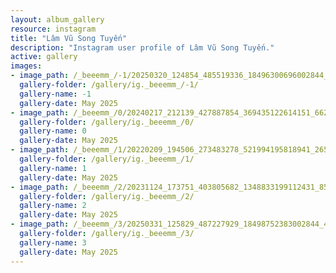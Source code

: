 ```yaml
---
layout: album_gallery
resource: instagram
title: "Lâm Vũ Song Tuyến"
description: "Instagram user profile of Lâm Vũ Song Tuyến."
active: gallery
images: 
- image_path: /_beeemm_/-1/20250320_124854_485519336_18496300696002844_8029206693327478394_n.jpg
  gallery-folder: /gallery/ig._beeemm_/-1/
  gallery-name: -1
  gallery-date: May 2025
- image_path: /_beeemm_/0/20240217_212139_427887854_369435122614151_6620383379893002182_n.jpg
  gallery-folder: /gallery/ig._beeemm_/0/
  gallery-name: 0
  gallery-date: May 2025
- image_path: /_beeemm_/1/20220209_194506_273483278_521994195818941_2655380980486924829_n.jpg
  gallery-folder: /gallery/ig._beeemm_/1/
  gallery-name: 1
  gallery-date: May 2025
- image_path: /_beeemm_/2/20231124_173751_403805682_1348833199112431_8593621213905350936_n.jpg
  gallery-folder: /gallery/ig._beeemm_/2/
  gallery-name: 2
  gallery-date: May 2025
- image_path: /_beeemm_/3/20250331_125829_487227929_18498752383002844_4091907963264233250_n.jpg
  gallery-folder: /gallery/ig._beeemm_/3/
  gallery-name: 3
  gallery-date: May 2025
---
```

